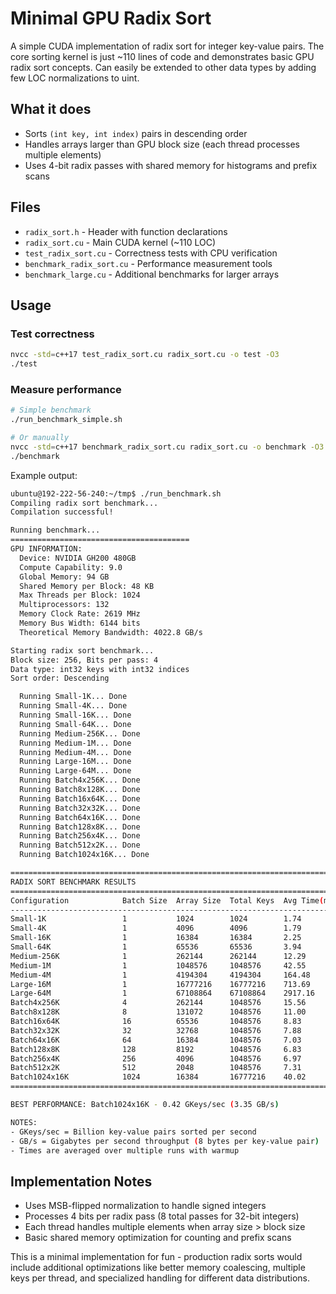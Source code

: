# Minimal GPU Radix Sort

A simple CUDA implementation of radix sort for integer key-value pairs. The core sorting kernel is just ~110 lines of code and demonstrates basic GPU radix sort concepts. Can easily be extended to other data types by adding few LOC normalizations to uint.

## What it does

- Sorts `(int key, int index)` pairs in descending order
- Handles arrays larger than GPU block size (each thread processes multiple elements)
- Uses 4-bit radix passes with shared memory for histograms and prefix scans

## Files

- `radix_sort.h` - Header with function declarations
- `radix_sort.cu` - Main CUDA kernel (~110 LOC)
- `test_radix_sort.cu` - Correctness tests with CPU verification
- `benchmark_radix_sort.cu` - Performance measurement tools
- `benchmark_large.cu` - Additional benchmarks for larger arrays

## Usage

### Test correctness
```bash
nvcc -std=c++17 test_radix_sort.cu radix_sort.cu -o test -O3
./test
```

### Measure performance
```bash
# Simple benchmark
./run_benchmark_simple.sh

# Or manually
nvcc -std=c++17 benchmark_radix_sort.cu radix_sort.cu -o benchmark -O3
./benchmark
```

Example output:
```bash
ubuntu@192-222-56-240:~/tmp$ ./run_benchmark.sh
Compiling radix sort benchmark...
Compilation successful!

Running benchmark...
========================================
GPU INFORMATION:
  Device: NVIDIA GH200 480GB
  Compute Capability: 9.0
  Global Memory: 94 GB
  Shared Memory per Block: 48 KB
  Max Threads per Block: 1024
  Multiprocessors: 132
  Memory Clock Rate: 2619 MHz
  Memory Bus Width: 6144 bits
  Theoretical Memory Bandwidth: 4022.8 GB/s

Starting radix sort benchmark...
Block size: 256, Bits per pass: 4
Data type: int32 keys with int32 indices
Sort order: Descending

  Running Small-1K... Done
  Running Small-4K... Done
  Running Small-16K... Done
  Running Small-64K... Done
  Running Medium-256K... Done
  Running Medium-1M... Done
  Running Medium-4M... Done
  Running Large-16M... Done
  Running Large-64M... Done
  Running Batch4x256K... Done
  Running Batch8x128K... Done
  Running Batch16x64K... Done
  Running Batch32x32K... Done
  Running Batch64x16K... Done
  Running Batch128x8K... Done
  Running Batch256x4K... Done
  Running Batch512x2K... Done
  Running Batch1024x16K... Done

========================================================================================================================
RADIX SORT BENCHMARK RESULTS
========================================================================================================================
Configuration            Batch Size  Array Size  Total Keys  Avg Time(ms)GKeys/sec   GB/s        Std Dev(ms) 
------------------------------------------------------------------------------------------------------------------------
Small-1K                 1           1024        1024        1.74        0.00        0.00        0.16        
Small-4K                 1           4096        4096        1.79        0.00        0.02        0.03        
Small-16K                1           16384       16384       2.25        0.01        0.06        0.02        
Small-64K                1           65536       65536       3.94        0.02        0.13        0.02        
Medium-256K              1           262144      262144      12.29       0.02        0.17        0.64        
Medium-1M                1           1048576     1048576     42.55       0.02        0.20        0.23        
Medium-4M                1           4194304     4194304     164.48      0.03        0.20        0.74        
Large-16M                1           16777216    16777216    713.69      0.02        0.19        0.19        
Large-64M                1           67108864    67108864    2917.16     0.02        0.18        0.49        
Batch4x256K              4           262144      1048576     15.56       0.07        0.54        0.09        
Batch8x128K              8           131072      1048576     11.00       0.10        0.76        0.03        
Batch16x64K              16          65536       1048576     8.83        0.12        0.95        0.25        
Batch32x32K              32          32768       1048576     7.88        0.13        1.07        0.88        
Batch64x16K              64          16384       1048576     7.03        0.15        1.19        0.05        
Batch128x8K              128         8192        1048576     6.83        0.15        1.23        0.12        
Batch256x4K              256         4096        1048576     6.97        0.15        1.20        0.03        
Batch512x2K              512         2048        1048576     7.31        0.14        1.15        0.04        
Batch1024x16K            1024        16384       16777216    40.02       0.42        3.35        1.06        
========================================================================================================================

BEST PERFORMANCE: Batch1024x16K - 0.42 GKeys/sec (3.35 GB/s)

NOTES:
- GKeys/sec = Billion key-value pairs sorted per second
- GB/s = Gigabytes per second throughput (8 bytes per key-value pair)
- Times are averaged over multiple runs with warmup
```

## Implementation Notes

- Uses MSB-flipped normalization to handle signed integers
- Processes 4 bits per radix pass (8 total passes for 32-bit integers)
- Each thread handles multiple elements when array size > block size
- Basic shared memory optimization for counting and prefix scans

This is a minimal implementation for fun - production radix sorts would include additional optimizations like better memory coalescing, multiple keys per thread, and specialized handling for different data distributions. 